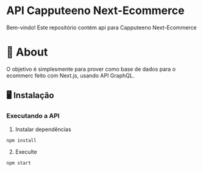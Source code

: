 # API Capputeeno Next-Ecommerce

Bem-vindo! Este repositório contém api para Capputeeno Next-Ecommerce


# 🧠 About

O objetivo é simplesmente para prover como base de dados para o ecommerc feito com Next.js, usando API GraphQL.

## 🖥️ Instalação

### Executando a API
1. Instalar dependências
```bash
npm install
```

2. Execulte
```bash
npm start
```